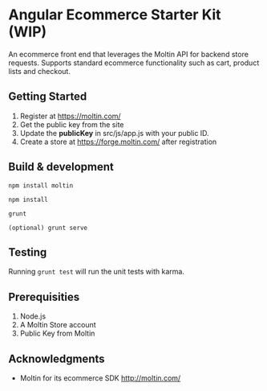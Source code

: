 # Angular Ecommerce Starter Kit (WIP)

An ecommerce front end that leverages the Moltin API for backend store requests. Supports standard ecommerce functionality such as cart, product lists and checkout.

## Getting Started

1. Register at https://moltin.com/
2. Get the public key from the site
3. Update the <strong>publicKey</strong> in src/js/app.js with your public ID.
4. Create a store at https://forge.moltin.com/ after registration


## Build & development
```
npm install moltin
```
```
npm install
```
```
grunt
```
```
(optional) grunt serve
```


## Testing

Running `grunt test` will run the unit tests with karma.

## Prerequisities

1. Node.js
2. A Moltin Store account
3. Public Key from Moltin

## Acknowledgments

* Moltin for its ecommerce SDK http://moltin.com/
